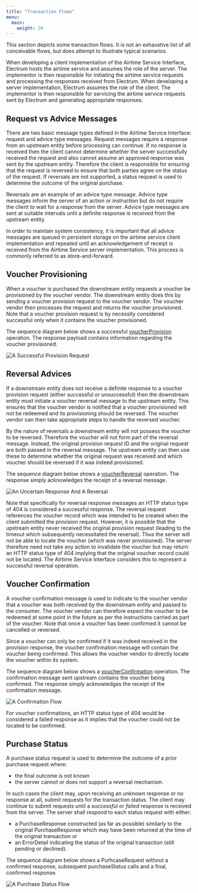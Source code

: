 ```yaml
---
title: "Transaction Flows"
menu:
  main:
    weight: 20
---
```


This section depicts some transaction flows. It is not an exhaustive list of all conceivable flows, but does attempt to illustrate typical scenarios.

When developing a client implementation of the Airtime Service Interface, Electrum hosts the airtime service and assumes the role of the server. The implementor is then responsible for initiating the airtime service requests and processing the responses received from Electrum. When developing a server implementation, Electrum assumes the role of the client. The implementor is then responsible for servicing the airtime service requests sent by Electrum and generating appropriate responses.

## Request vs Advice Messages

There are two basic message types defined in the Airtime Service Interface: request and advice type messages. Request messages require a response from an upstream entity before processing can continue. If no response is received then the client cannot determine whether the server successfully received the request and also cannot assume an approved response was sent by the upstream entity. Therefore the client is responsible for ensuring that the request is reversed to ensure that both parties agree on the status of the request. If reversals are not supported, a status request is used to determine the outcome of the original purchase.

Reversals are an example of an advice type message. Advice type messages inform the server of an action or instruction but do not require the client to wait for a response from the server. Advice type messages are sent at suitable intervals until a definite response is received from the upstream entity.

In order to maintain system consistency, it is important that all advice messages are queued in persistent storage on the airtime service client implementation and repeated until an acknowledgement of receipt is received from the Airtime Service server implementation. This process is commonly referred to as store-and-forward.

## Voucher Provisioning

When a voucher is purchased the downstream entity requests a voucher be provisioned by the voucher vendor. The downstream entity does this by sending a voucher provision request to the voucher vendor. The voucher vendor then processes the request and returns the voucher provisioned. Note that a voucher provision request is by necessity considered successful only when it contains the voucher provisioned.

The sequence diagram below shows a successful [voucherProvision](/specification/operations/#voucherProvision) operation. The response payload contains information regarding the voucher provisioned.

![A Successful Provision Request](/images/provision_request.png "A Successful Provision Request")

## Reversal Advices

If a downstream entity does not receive a definite response to a voucher provision request (either successful or unsuccessful) then the downstream entity must initiate a voucher reversal message to the upstream entity. This ensures that the voucher vendor is notified that a voucher provisioned will not be redeemed and its provisioning should be reversed. The voucher vendor can then take appropriate steps to handle the reversed voucher.

By the nature of reversals a downstream entity will not possess the voucher to be reversed. Therefore the voucher will not form part of the reversal message. Instead, the original provision request ID and the original request are both passed in the reversal message. The upstream entity can then use these to determine whether the original request was received and which voucher should be reversed if it was indeed provisioned.

The sequence diagram below shows a [voucherReversal](/specification/operations/#voucherReversal) operation. The response simply acknowledges the receipt of a reversal message.

![An Uncertain Response And A Reversal](/images/provision_reversal.png "An Uncertain Response And A Reversal")

Note that specifically for reversal response messages an HTTP status type of 404 is considered a successful response. The reversal request references the voucher record which was intended to be created when the client submitted the provision request. However, it is possible that the upstream entity never received the original provision request (leading to the timeout which subsequently necessitated the reversal). Thus the server will not be able to locate the voucher (which was never provisioned). The server therefore need not take any action to invalidate the voucher but may return an HTTP status type of 404 implying that the original voucher record could not be located. The Airtime Service Interface considers this to represent a successful reversal operation.

## Voucher Confirmation

A voucher confirmation message is used to indicate to the voucher vendor that a voucher was both received by the downstream entity and passed to the consumer. The voucher vendor can therefore expect the voucher to be redeemed at some point in the future as per the instructions carried as part of the voucher. Note that once a voucher has been confirmed it cannot be cancelled or reversed.

Since a voucher can only be confirmed if it was indeed received in the provision response, the voucher confirmation message will contain the voucher being confirmed. This allows the voucher vendor to directly locate the voucher within its system.

The sequence diagram below shows a [voucherConfirmation](/specification/operations/#voucherConfirmation) operation. The confirmation message sent upstream contains the voucher being confirmed. The response simply acknowledges the receipt of the confirmation message.

![A Confirmation Flow](/images/provision_confirmation.png "A Confirmation Flow")

For voucher confirmations, an HTTP status type of 404 would be considered a failed response as it implies that the voucher could not be located to be confirmed.

## Purchase Status

A purchase status request is used to determine the outcome of a prior purchase request where:
- the final outcome is not known
- the server cannot or does not support a reversal mechanism.

In such cases the client may, upon receiving an _unknown_ response or no response at all, submit requests for the transaction status. The client may continue to submit requests until a _successful_ or _failed_ response is received from the server. The server shall respond to each status request with either:
- a PurchaseResponse constructed (as far as possible) similarly to the original PurchaseResponse which may have been returned at the time of the original transaction or
- an ErrorDetail indicating the status of the original transaction (still pending or declined).

The sequence diagram below shows a PurhcaseRequest without a confirmed response, subsequent purchaseStatus calls and a final, confirmed response.

![A Purchase Status Flow](/images/purchase_status.png "A Purchase Status Flow")
